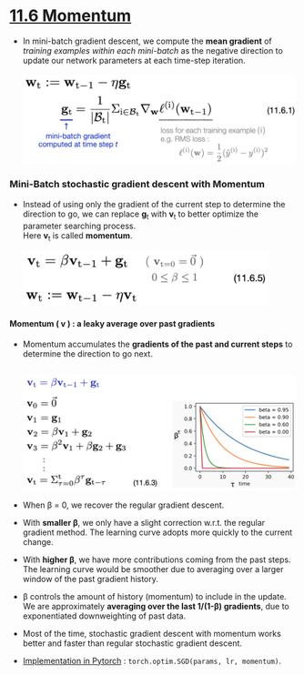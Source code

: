 # [11.6 Momentum](https://d2l.ai/chapter_optimization/momentum.html)


- In mini-batch gradient descent, we compute the **mean gradient** of *training examples within each mini-batch* as the negative direction to update our network parameters at each time-step iteration. <br>
  &emsp;&emsp;&emsp;&emsp; <img src='./images/eq_11.6.1.png' width='480'/>


### Mini-Batch stochastic gradient descent with Momentum

- Instead of using only the gradient of the current step to determine the direction to go, we can replace **g**<sub>t</sub> with **v**<sub>t</sub> to better optimize the parameter searching process. <br>
Here **v**<sub>t</sub> is called **momentum**. <br>
&emsp;&emsp;&emsp;&emsp; <img src='./images/eq_11.6.5.png' width='430'/>

#### Momentum ( **v** ) : a leaky average over past gradients

- Momentum accumulates the **gradients of the past and current steps** to determine the direction to go next. <br>
  
  &emsp;&emsp;&emsp;&emsp; <img src='./images/slide_momentum.png' width='600'/>

- When β = 0, we recover the regular gradient descent.

- With **smaller β**, we only have a slight correction w.r.t. the regular gradient method. The learning curve adopts more quickly to the current change. 
  
- With **higher β**, we have more contributions coming from the past steps. The learning curve would be smoother due to averaging over a larger window of the past gradient history.  

- β controls the amount of history (momentum) to include in the update. We are approximately **averaging over the last 1/(1-β) gradients**, due to exponentiated downweighting of past data.

- Most of the time, stochastic gradient descent with momentum works better and faster than regular stochastic gradient descent.

- [Implementation in Pytorch](https://pytorch.org/docs/stable/generated/torch.optim.SGD.html) : ``torch.optim.SGD(params, lr, momentum)``.  